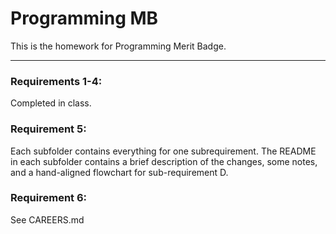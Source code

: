 # Programming MB
This is the homework for Programming Merit Badge.

--------------

### Requirements 1-4:

Completed in class.

### Requirement 5:

Each subfolder contains everything for one subrequirement. The README in each subfolder contains a brief description of the changes, some notes, and a hand-aligned flowchart for sub-requirement D.

### Requirement 6:

See CAREERS.md

